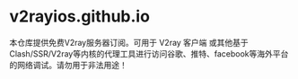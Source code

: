 # v2rayios.github.io
本仓库提供免费V2ray服务器订阅。可用于 V2ray 客户端 或其他基于 Clash/SSR/V2ray等内核的代理工具进行访问谷歌、推特、facebook等海外平台的网络调试。请勿用于非法用途！
